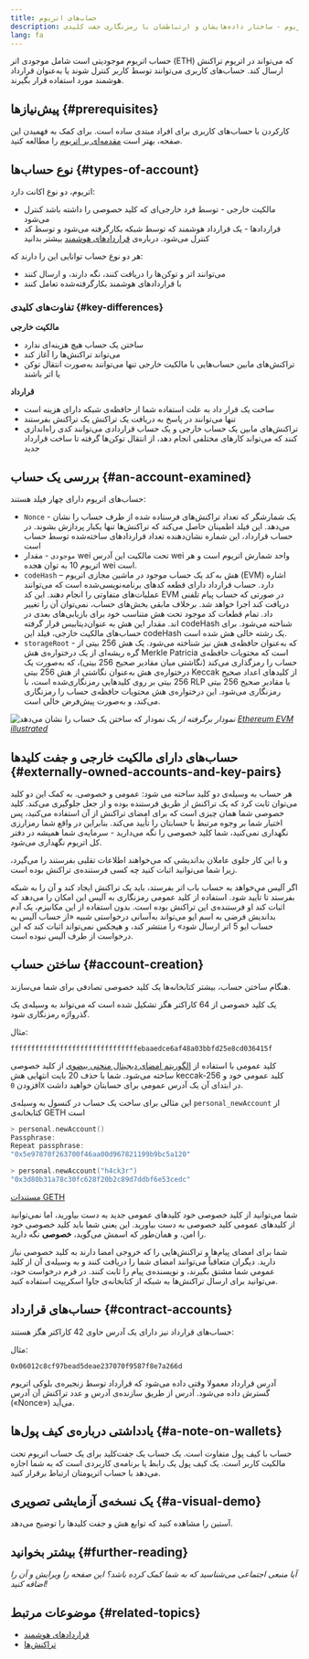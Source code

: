```yaml
---
title: حساب‌های اتریوم
description: توضیحی برای حساب‌های اتریوم - ساختار داده‌هایشان و ارتباطشان با رمزنگاری جفت کلیدی.
lang: fa
---
```


حساب اتریوم موجودیتی است شامل موجودی اتر (ETH) که می‌تواند در اتریوم تراکنش ارسال کند. حساب‌های کاربری می‌توانند توسط کاربر کنترل شوند یا به‌عنوان قرارداد هوشمند مورد استفاده قرار بگیرند.

## پیش‌نیازها {#prerequisites}

کارکردن با حساب‌های کاربری برای افراد مبتدی ساده است. برای کمک به فهمیدن این صفحه، بهتر است [مقدمه‌ای بر اتریوم](/developers/docs/intro-to-ethereum/) را مطالعه کنید.

## نوع حساب‌ها {#types-of-account}

اتریوم، دو نوع اکانت دارد:

- مالکیت خارجی - توسط فرد خارجی‌ای که کلید خصوصی را داشته باشد کنترل می‌شود
- قراردادها - یک قرارداد هوشمند که توسط شبکه بکارگرفته می‌شود و توسط کد کنترل می‌شود. درباره‌ی [قراردادهای هوشمند](/developers/docs/smart-contracts/) بیشتر بدانید

هر دو نوع حساب توانایی این را دارند که:

- می‌توانند اتر و توکن‌ها را دریافت کنند، نگه دارند، و ارسال کنند
- با قراردادهای هوشمند بکارگرفته‌شده تعامل کنند

### تفاوت‌های کلیدی {#key-differences}

**مالکیت خارجی**

- ساختن یک حساب هیچ هزینه‌ای ندارد
- می‌تواند تراکنش‌ها را آغاز کند
- تراکنش‌های مابین حساب‌هایی با مالکیت خارجی تنها می‌توانند به‌صورت انتقال توکن یا اتر باشند

**قرارداد**

- ساخت یک قرار داد به علت استفاده شما از حافظه‌ی شبکه دارای هزینه است
- تنها می‌توانند در پاسخ به دریافت یک تراکنش یک تراکنش بفرستند
- تراکنش‌های مابین یک حساب خارجی و یک حساب قراردادی می‌توانند کدی راه‌اندازی کنند که می‌تواند کار‌های مختلفی انجام دهد، از انتقال توکن‌ها گرفته تا ساخت قرارداد جدید

## بررسی یک حساب {#an-account-examined}

حساب‌های اتریوم دارای چهار فیلد هستند:

- `Nonce` - یک شمارشگر که تعداد تراکنش‌های فرستاده شده از طرف حساب را نشان می‌دهد. این فیلد اطمینان حاصل می‌کند که تراکنش‌ها تنها یکبار پردازش بشوند. در حساب قرارداد، این شماره نشان‌دهنده تعداد قرارداد‌های ساخته‌شده توسط حساب است
- `موجودی` - مقدار wei تحت مالکیت این آدرس wei واحد شمارش اتریوم است و هر اتریوم 10 به توان هجده wei است.
- `codeHash` – هش به _کد_ یک حساب موجود در ماشین مجازی اتریوم (EVM) اشاره دارد. حساب قرارداد دارای قطعه کدهای برنامه‌نویسی‌شده است که می‌توانند عملیات‌های متفاوتی را انجام دهند. این کد EVM در صورتی که حساب پیام تلفنی دریافت کند اجرا خواهد شد. برخلاف مابقی بخش‌های حساب، نمی‌توان آن را تغییر داد. تمام قطعات کد موجود تحت هش متناسب خود برای بازیابی‌های بعدی در دیتابیس قرار گرفته‎‌اند. مقدار این هش به عنوان codeHash شناخته می‌شود. برای حساب‌های مالکیت خارجی، فیلد این codeHash یک رشته خالی هش شده است.
- `storageRoot` - که به‌عنوان حافظه‌ی هش نیز شناخته می‌شود. یک هش 256 بیتی از گره ریشه‌ای از یک درختواره‌ی هش Merkle Patricia است که محتویات حافظه‌ی حساب را رمزگذاری می‌کند (نگاشتی میان مقادیر صحیح 256 بیتی)، که به‌صورت یک درختواره‌ی هش به‌عنوان نگاشتی از هش 256 بیتی Keccak از کلیدهای اعداد صحیح 256 بیتی بر روی کلیدهایی رمزنگاری‌شده است، با RLP با مقادیر صحیح 256 بیتی رمزنگاری می‌شود. این درختواره‌ی هش محتویات حافظه‌ی حساب را رمزنگاری می‌کند، و به‌صورت پیش‌فرض خالی است.

![یک نمودار که ساختن یک حساب را نشان می‌دهد](./accounts.png) _نمودار برگرفته از [Ethereum EVM illustrated](https://takenobu-hs.github.io/downloads/ethereum_evm_illustrated.pdf)_

## حساب‌های دارای مالکیت خارجی و جفت کلیدها {#externally-owned-accounts-and-key-pairs}

هر حساب به وسیله‌ی دو کلید ساخته می شود: عمومی و خصوصی. به کمک این دو کلید می‌توان ثابت کرد که یک تراکنش از طریق فرستنده بوده و از جعل جلوگیری می‌کند. کلید خصوصی شما همان چیزی است که برای امضای تراکنش از آن استفاده می‌کنید، پس اختیار شما بر وجوه مرتبط با حسابتان را تأیید می‌کند. بنابراین در واقع شما رمزارزی نگهداری نمی‌کنید، شما کلید خصوصی را نگه می‌دارید - سرمایه‌ی شما همیشه در دفتر کل اتریوم نگهداری می‌شود.

و با این کار جلوی عاملان بداندیشی که می‌خواهند اطلاعات تقلبی بفرستند را می‌گیرد، زیرا شما می‌توانید اثبات کنید چه کسی فرستنده‌ی تراکنش بوده است.

اگر آلیس می‌خواهد به حساب باب اتر بفرستد، باید یک تراکنش ایجاد کند و آن را به شبکه بفرستد تا تأیید شود. استفاده از کلید عمومی رمزنگاری به آلیس این امکان را می‌دهد که اثبات کند او فرستنده‌ی این تراکنش بوده است. بدون استفاده از این مکانیزم، یک آدم بداندیش فرضی به اسم ایو می‌تواند به‌آسانی درخواستی شبیه «از حساب آلیس به حساب ایو 5 اتر ارسال شود» را منتشر کند، و هیجکس نمی‌تواند اثبات کند که این درخواست از طرف آلیس نبوده است.

## ساختن حساب {#account-creation}

هنگام ساختن حساب، بیشتر کتابخانه‌ها یک کلید خصوصی تصادفی برای شما می‌سازند.

یک کلید خصوصی از 64 کاراکتر هگز تشکیل شده است که می‌تواند به وسیله‌ی یک گذرواژه رمزنگاری شود.

مثال:

`fffffffffffffffffffffffffffffffebaaedce6af48a03bbfd25e8cd036415f`

کلید عمومی با استفاده از [الگوریتم امضای دیجیتال منحنی بیضوی](https://wikipedia.org/wiki/Elliptic_Curve_Digital_Signature_Algorithm) از کلید خصوصی ساخته می‌شود. شما با حذف 20 بایت انتهایی هش keccak-256 کلید عمومی خود و افزودن `0X` در ابتدای آن یک آدرس عمومی برای حسابتان خواهید داشت.

این مثالی برای ساخت یک حساب در کنسول به وسیله‌ی `personal_newAccount` از کتابخانه‌ی GETH است

```go
> personal.newAccount()
Passphrase:
Repeat passphrase:
"0x5e97870f263700f46aa00d967821199b9bc5a120"

> personal.newAccount("h4ck3r")
"0x3d80b31a78c30fc628f20b2c89d7ddbf6e53cedc"
```

[مستندات GETH](https://geth.nexus.org/docs)

شما می‌توانید از کلید خصوصی خود کلیدهای عمومی جدید به دست بیاورید، اما نمی‌توانید از کلیدهای عمومی کلید خصوصی به دست بیاورید. این یعنی شما باید کلید خصوصی خود را امن، و همان‌طور که اسمش می‌گوید، **خصوصی** نگه دارید.

شما برای امضای پیام‌ها و تراکنش‌هایی را که خروجی امضا دارند به کلید خصوصی نیاز دارید. دیگران متعاقباً می‌توانند امضای شما را دریافت کنند و به وسیله‌ی آن از کلید عمومی شما مشتق بگیرند، و نویسنده‌ی پیام را ثابت کنند. در فرم درخواست خود، می‌توانید برای ارسال تراکنش‌ها به شبکه از کتابخانه‌ی جاوا اسکریپت استفاده کنید.

## حساب‌های قرارداد {#contract-accounts}

حساب‌های قرارداد نیز دارای یک آدرس حاوی 42 کاراکتر هگز هستند:

مثال:

`0x06012c8cf97bead5deae237070f9587f8e7a266d`

آدرس قرارداد معمولا وقتی داده می‌شود که قرارداد توسط زنجیره‌ی بلوکی اتریوم گسترش داده می‌شود. آدرس از طریق سازنده‌ی آدرس و عدد تراکنش آن آدرس («Nonce») می‌آید.

## یادداشتی درباره‌ی کیف پول‌ها {#a-note-on-wallets}

حساب با کیف پول متفاوت است. یک حساب یک جفت‌کلید برای یک حساب اتریوم تحت مالکیت کاربر است. یک کیف پول یک رابط یا برنامه‌ی کاربردی است که به شما اجازه می‌دهد با حساب اتریومتان ارتباط برقرار کنید.

## یک نسخه‌ی آزمایشی تصویری {#a-visual-demo}

آستین را مشاهده کنید که توابع هش و جفت کلیدها را توضیح می‌‌دهد.

<YouTube id="QJ010l-pBpE" />

<YouTube id="9LtBDy67Tho" />

## بیشتر بخوانید {#further-reading}

_آیا منبعی اجتماعی می‌شناسید که به شما کمک کرده باشد؟ این صفحه را ویرایش و آن را اضافه کنید!_

## موضوعات مرتبط {#related-topics}

- [قرارداد‌های هوشمند](/developers/docs/smart-contracts/)
- [تراکنش‌ها](/developers/docs/transactions/)
